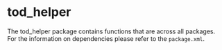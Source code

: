 # tod_helper

The tod_helper package contains functions that are across all
packages. For the information on dependencies please refer to the `package.xml`.